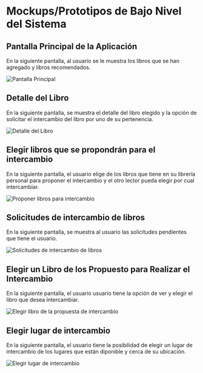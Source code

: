 # **Mockups/Prototipos de Bajo Nivel del Sistema**

## **Pantalla Principal de la Aplicación**
En la siguiente pantalla, al usuario se le muestra los libros que se han agregado y libros recomendados.

![Pantalla Principal](https://raw.githubusercontent.com/eluqm/CS2024-2Grupo03/refs/heads/main/Docs/Mockups/Pantalla%20Principal.jpg)

## **Detalle del Libro**
En la siguiente pantalla, se muestra el detalle del libro elegido y la opción de solicitar el intercambio del libro por uno de su pertenencia.

![Detalle del Libro](https://raw.githubusercontent.com/eluqm/CS2024-2Grupo03/refs/heads/main/Docs/Mockups/Detalle%20Libro.jpg)

## **Elegir libros que se propondrán para el intercambio**
En la siguiente pantalla, el usuario elige de los libros que tiene en su librería personal para proponer el intercambio y el otro lector pueda elegir por cual intercambiar.

![Proponer libros para intercambio](https://raw.githubusercontent.com/eluqm/CS2024-2Grupo03/refs/heads/main/Docs/Mockups/Elegir%20Libros.jpg)

## **Solicitudes de intercambio de libros**
En la siguiente pantalla, se muestra al usuario las solicitudes pendientes que tiene el usuario.

![Solicitudes de intercambio de libros](https://raw.githubusercontent.com/eluqm/CS2024-2Grupo03/refs/heads/main/Docs/Mockups/Solicitudes.jpg)

## **Elegir un Libro de los Propuesto para Realizar el Intercambio**
En la siguiente pantalla, el usuario usuario tiene la opción de ver y elegir el libro que desea intercambiar.

![Elegir libro de la propuesta de intercambio](https://raw.githubusercontent.com/eluqm/CS2024-2Grupo03/refs/heads/main/Docs/Mockups/Elegir%20Propuesta.jpg)

## **Elegir lugar de intercambio**
En la siguiente pantalla, el usuario tiene la posibilidad de elegir un lugar de intercambio de los lugares que están diponible y cerca de su ubicación.

![Elegir lugar de intercambio](https://raw.githubusercontent.com/eluqm/CS2024-2Grupo03/refs/heads/main/Docs/Mockups/Elegir%20Lugar%20Intercambio.jpg)
